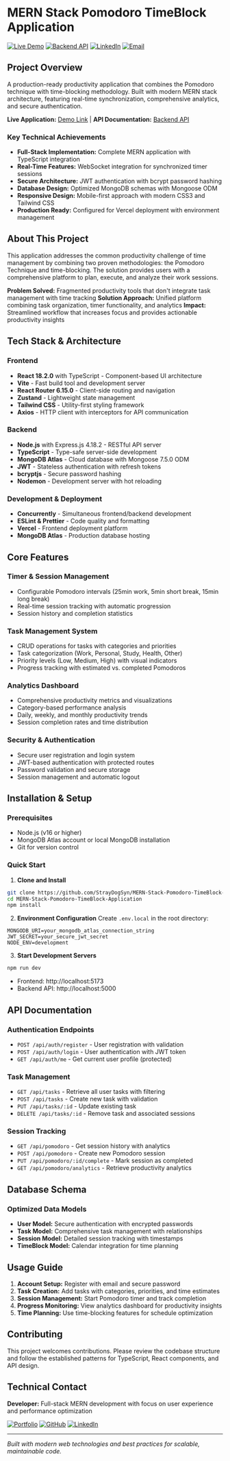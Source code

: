 # MERN Stack Pomodoro TimeBlock Application

[![Live Demo](https://img.shields.io/badge/Live%20Demo-Available-brightgreen)](http://localhost:5173) [![Backend API](https://img.shields.io/badge/API-Running-blue)](http://localhost:5000) [![LinkedIn](https://img.shields.io/badge/LinkedIn-Connect-0077B5)](https://linkedin.com/in/your-profile) [![Email](https://img.shields.io/badge/Email-Contact-red)](mailto:your.email@example.com)

## Project Overview

A production-ready productivity application that combines the Pomodoro technique with time-blocking methodology. Built with modern MERN stack architecture, featuring real-time synchronization, comprehensive analytics, and secure authentication.

**Live Application:** [Demo Link](http://localhost:5173) | **API Documentation:** [Backend API](http://localhost:5000/api)

### Key Technical Achievements
- **Full-Stack Implementation:** Complete MERN application with TypeScript integration
- **Real-Time Features:** WebSocket integration for synchronized timer sessions
- **Secure Architecture:** JWT authentication with bcrypt password hashing
- **Database Design:** Optimized MongoDB schemas with Mongoose ODM
- **Responsive Design:** Mobile-first approach with modern CSS3 and Tailwind CSS
- **Production Ready:** Configured for Vercel deployment with environment management

## About This Project

This application addresses the common productivity challenge of time management by combining two proven methodologies: the Pomodoro Technique and time-blocking. The solution provides users with a comprehensive platform to plan, execute, and analyze their work sessions.

**Problem Solved:** Fragmented productivity tools that don't integrate task management with time tracking
**Solution Approach:** Unified platform combining task organization, timer functionality, and analytics
**Impact:** Streamlined workflow that increases focus and provides actionable productivity insights

## Tech Stack & Architecture

### Frontend
- **React 18.2.0** with TypeScript - Component-based UI architecture
- **Vite** - Fast build tool and development server
- **React Router 6.15.0** - Client-side routing and navigation
- **Zustand** - Lightweight state management
- **Tailwind CSS** - Utility-first styling framework
- **Axios** - HTTP client with interceptors for API communication

### Backend
- **Node.js** with Express.js 4.18.2 - RESTful API server
- **TypeScript** - Type-safe server-side development
- **MongoDB Atlas** - Cloud database with Mongoose 7.5.0 ODM
- **JWT** - Stateless authentication with refresh tokens
- **bcryptjs** - Secure password hashing
- **Nodemon** - Development server with hot reloading

### Development & Deployment
- **Concurrently** - Simultaneous frontend/backend development
- **ESLint & Prettier** - Code quality and formatting
- **Vercel** - Frontend deployment platform
- **MongoDB Atlas** - Production database hosting

## Core Features

### Timer & Session Management
- Configurable Pomodoro intervals (25min work, 5min short break, 15min long break)
- Real-time session tracking with automatic progression
- Session history and completion statistics

### Task Management System
- CRUD operations for tasks with categories and priorities
- Task categorization (Work, Personal, Study, Health, Other)
- Priority levels (Low, Medium, High) with visual indicators
- Progress tracking with estimated vs. completed Pomodoros

### Analytics Dashboard
- Comprehensive productivity metrics and visualizations
- Category-based performance analysis
- Daily, weekly, and monthly productivity trends
- Session completion rates and time distribution

### Security & Authentication
- Secure user registration and login system
- JWT-based authentication with protected routes
- Password validation and secure storage
- Session management and automatic logout

## Installation & Setup

### Prerequisites
- Node.js (v16 or higher)
- MongoDB Atlas account or local MongoDB installation
- Git for version control

### Quick Start

1. **Clone and Install**
```bash
git clone https://github.com/StrayDogSyn/MERN-Stack-Pomodoro-TimeBlock-Application.git
cd MERN-Stack-Pomodoro-TimeBlock-Application
npm install
```

2. **Environment Configuration**
Create `.env.local` in the root directory:
```env
MONGODB_URI=your_mongodb_atlas_connection_string
JWT_SECRET=your_secure_jwt_secret
NODE_ENV=development
```

3. **Start Development Servers**
```bash
npm run dev
```
- Frontend: http://localhost:5173
- Backend API: http://localhost:5000

## API Documentation

### Authentication Endpoints
- `POST /api/auth/register` - User registration with validation
- `POST /api/auth/login` - User authentication with JWT token
- `GET /api/auth/me` - Get current user profile (protected)

### Task Management
- `GET /api/tasks` - Retrieve all user tasks with filtering
- `POST /api/tasks` - Create new task with validation
- `PUT /api/tasks/:id` - Update existing task
- `DELETE /api/tasks/:id` - Remove task and associated sessions

### Session Tracking
- `GET /api/pomodoro` - Get session history with analytics
- `POST /api/pomodoro` - Create new Pomodoro session
- `PUT /api/pomodoro/:id/complete` - Mark session as completed
- `GET /api/pomodoro/analytics` - Retrieve productivity analytics

## Database Schema

### Optimized Data Models
- **User Model:** Secure authentication with encrypted passwords
- **Task Model:** Comprehensive task management with relationships
- **Session Model:** Detailed session tracking with timestamps
- **TimeBlock Model:** Calendar integration for time planning

## Usage Guide

1. **Account Setup:** Register with email and secure password
2. **Task Creation:** Add tasks with categories, priorities, and time estimates
3. **Session Management:** Start Pomodoro timer and track completion
4. **Progress Monitoring:** View analytics dashboard for productivity insights
5. **Time Planning:** Use time-blocking features for schedule optimization

## Contributing

This project welcomes contributions. Please review the codebase structure and follow the established patterns for TypeScript, React components, and API design.

## Technical Contact

**Developer:** Full-stack MERN development with focus on user experience and performance optimization

[![Portfolio](https://img.shields.io/badge/Portfolio-View%20Projects-orange)](https://your-portfolio.com) [![GitHub](https://img.shields.io/badge/GitHub-Follow-black)](https://github.com/your-username) [![LinkedIn](https://img.shields.io/badge/LinkedIn-Connect-0077B5)](https://linkedin.com/in/your-profile)

---

*Built with modern web technologies and best practices for scalable, maintainable code.*
